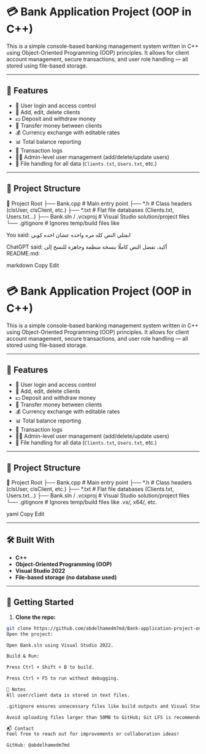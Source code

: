 # 💳 Bank Application Project (OOP in C++)

This is a simple console-based banking management system written in C++ using Object-Oriented Programming (OOP) principles. It allows for client account management, secure transactions, and user role handling — all stored using file-based storage.

---

## 📌 Features

- 🔐 User login and access control  
- 👤 Add, edit, delete clients  
- 💵 Deposit and withdraw money  
- 🔄 Transfer money between clients  
- 💰 Currency exchange with editable rates  
- 📊 Total balance reporting  
- 📜 Transaction logs  
- 🧑‍💻 Admin-level user management (add/delete/update users)  
- 📁 File handling for all data (`Clients.txt`, `Users.txt`, etc.)

---

## 🧱 Project Structure

📁 Project Root
├── Bank.cpp # Main entry point
├── *.h # Class headers (clsUser, clsClient, etc.)
├── *.txt # Flat file databases (Clients.txt, Users.txt...)
├── Bank.sln / .vcxproj # Visual Studio solution/project files
└── .gitignore # Ignores temp/build files like








You said:
ابعتلي النص كله مره واحده عشان اخده كوبي


ChatGPT said:
أكيد، تفضل النص كاملًا بنسخة منظمة وجاهزة للنسخ إلى README.md:

markdown
Copy
Edit
# 💳 Bank Application Project (OOP in C++)

This is a simple console-based banking management system written in C++ using Object-Oriented Programming (OOP) principles. It allows for client account management, secure transactions, and user role handling — all stored using file-based storage.

---

## 📌 Features

- 🔐 User login and access control  
- 👤 Add, edit, delete clients  
- 💵 Deposit and withdraw money  
- 🔄 Transfer money between clients  
- 💰 Currency exchange with editable rates  
- 📊 Total balance reporting  
- 📜 Transaction logs  
- 🧑‍💻 Admin-level user management (add/delete/update users)  
- 📁 File handling for all data (`Clients.txt`, `Users.txt`, etc.)

---

## 🧱 Project Structure

📁 Project Root
├── Bank.cpp # Main entry point
├── *.h # Class headers (clsUser, clsClient, etc.)
├── *.txt # Flat file databases (Clients.txt, Users.txt...)
├── Bank.sln / .vcxproj # Visual Studio solution/project files
└── .gitignore # Ignores temp/build files like .vs/, x64/, etc.

yaml
Copy
Edit

---

## 🛠 Built With

- **C++**
- **Object-Oriented Programming (OOP)**
- **Visual Studio 2022**
- **File-based storage (no database used)**

---

## 🚀 Getting Started

1. **Clone the repo:**

```bash
git clone https://github.com/abdelhamedm7md/Bank-application-project-on-oop.git
Open the project:

Open Bank.sln using Visual Studio 2022.

Build & Run:

Press Ctrl + Shift + B to build.

Press Ctrl + F5 to run without debugging.

📄 Notes
All user/client data is stored in text files.

.gitignore ensures unnecessary files like build outputs and Visual Studio temp files are not tracked.

Avoid uploading files larger than 50MB to GitHub; Git LFS is recommended if needed.

📬 Contact
Feel free to reach out for improvements or collaboration ideas!

GitHub: @abdelhamedm7md
